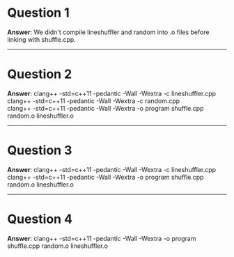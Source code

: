 # Question 1 

**Answer**: We didn't compile lineshuffler and random into .o files before linking with shuffle.cpp.

---

# Question 2

**Answer**: clang++ -std=c++11 -pedantic -Wall -Wextra -c lineshuffler.cpp
            clang++ -std=c++11 -pedantic -Wall -Wextra -c random.cpp  
            clang++ -std=c++11 -pedantic -Wall -Wextra -o program shuffle.cpp random.o lineshuffler.o 
            
---

# Question 3

**Answer**: clang++ -std=c++11 -pedantic -Wall -Wextra -c lineshuffler.cpp
            clang++ -std=c++11 -pedantic -Wall -Wextra -o program shuffle.cpp random.o lineshuffler.o 

---

# Question 4

**Answer**: clang++ -std=c++11 -pedantic -Wall -Wextra -o program shuffle.cpp random.o lineshuffler.o 

